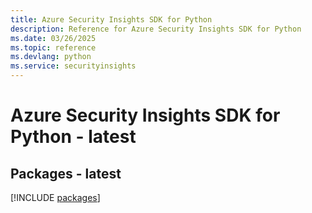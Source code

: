 ```yaml
---
title: Azure Security Insights SDK for Python
description: Reference for Azure Security Insights SDK for Python
ms.date: 03/26/2025
ms.topic: reference
ms.devlang: python
ms.service: securityinsights
---
```

# Azure Security Insights SDK for Python - latest
## Packages - latest
[!INCLUDE [packages](security-insights-index.md)]